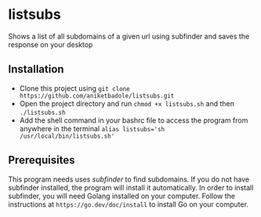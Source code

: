 # listsubs
Shows a list of all subdomains of a given url using subfinder and saves the response on your desktop

## Installation
- Clone this project using `git clone https://github.com/aniketbadole/listsubs.git`
- Open the project directory and run `chmod +x listsubs.sh` and then `./listsubs.sh`
- Add the shell command in your bashrc file to access the program from anywhere in the terminal
`alias listsubs='sh /usr/local/bin/listsubs.sh'`

## Prerequisites
This program needs uses *subfinder* to find subdomains. If you do not have subfinder installed, the program will install it automatically. In order to install subfinder, you will need Golang installed on your computer. Follow the instructions at `https://go.dev/doc/install` to install Go on your computer.
